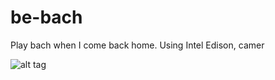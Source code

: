 # be-bach

Play bach when I come back home. Using Intel Edison, camer

![alt tag](https://eatsleepreadlove.files.wordpress.com/2013/03/20111115235931_ill-be-bach.jpg)